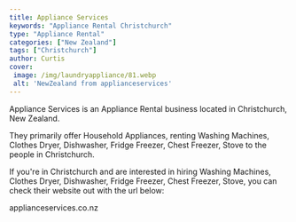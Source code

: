 ```yaml
---
title: Appliance Services
keywords: "Appliance Rental Christchurch"
type: "Appliance Rental"
categories: ["New Zealand"]
tags: ["Christchurch"]
author: Curtis
cover:
 image: /img/laundryappliance/81.webp
 alt: 'NewZealand from applianceservices'
---
```


Appliance Services is an Appliance Rental business located in Christchurch, New Zealand. 

They primarily offer Household Appliances, renting Washing Machines, Clothes Dryer, Dishwasher, Fridge Freezer, Chest Freezer, Stove to the people in Christchurch.

If you're in Christchurch and are interested in hiring Washing Machines, Clothes Dryer, Dishwasher, Fridge Freezer, Chest Freezer, Stove, you can check their website out with the url below: 

applianceservices.co.nz
